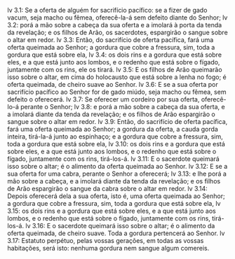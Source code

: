 lv 3.1: Se a oferta de alguém for sacrifício pacífico: se a fizer de gado vacum, seja macho ou fêmea, oferecê-la-á sem defeito diante do Senhor;
lv 3.2: porá a mão sobre a cabeça da sua oferta e a imolará à porta da tenda da revelação; e os filhos de Arão, os sacerdotes, espargirão o sangue sobre o altar em redor.
lv 3.3: Então, do sacrifício de oferta pacífica, fará uma oferta queimada ao Senhor; a gordura que cobre a fressura, sim, toda a gordura que está sobre ela,
lv 3.4: os dois rins e a gordura que está sobre eles, e a que está junto aos lombos, e o redenho que está sobre o fígado, juntamente com os rins, ele os tirará.
lv 3.5: E os filhos de Arão queimarão isso sobre o altar, em cima do holocausto que está sobre a lenha no fogo; é oferta queimada, de cheiro suave ao Senhor.
lv 3.6: E se a sua oferta por sacrifício pacífico ao Senhor for de gado miúdo, seja macho ou fêmea, sem defeito o oferecerá.
lv 3.7: Se oferecer um cordeiro por sua oferta, oferecê-lo-á perante o Senhor;
lv 3.8: e porá a mão sobre a cabeça da sua oferta, e a imolará diante da tenda da revelação; e os filhos de Arão espargirão o sangue sobre o altar em redor.
lv 3.9: Então, do sacrifício de oferta pacífica, fará uma oferta queimada ao Senhor; a gordura da oferta, a cauda gorda inteira, tirá-la-á junto ao espinhaço; e a gordura que cobre a fressura, sim, toda a gordura que está sobre ela,
lv 3.10: os dois rins e a gordura que está sobre eles, e a que está junto aos lombos, e o redenho que está sobre o fígado, juntamente com os rins, tirá-los-á.
lv 3.11: E o sacerdote queimará isso sobre o altar; é o alimento da oferta queimada ao Senhor.
lv 3.12: E se a sua oferta for uma cabra, perante o Senhor a oferecerá;
lv 3.13: e lhe porá a mão sobre a cabeça, e a imolará diante da tenda da revelação; e os filhos de Arão espargirão o sangue da cabra sobre o altar em redor.
lv 3.14: Depois oferecerá dela a sua oferta, isto é, uma oferta queimada ao Senhor; a gordura que cobre a fressura, sim, toda a gordura que está sobre ela,
lv 3.15: os dois rins e a gordura que está sobre eles, e a que está junto aos lombos, e o redenho que está sobre o fígado, juntamente com os rins, tirá-los-á.
lv 3.16: E o sacerdote queimará isso sobre o altar; é o alimento da oferta queimada, de cheiro suave. Toda a gordura pertencerá ao Senhor.
lv 3.17: Estatuto perpétuo, pelas vossas gerações, em todas as vossas habitações, será isto: nenhuma gordura nem sangue algum comereis.
